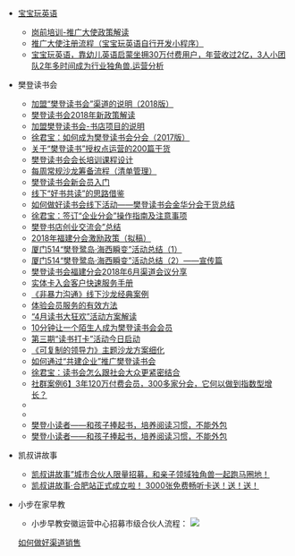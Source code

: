 
- [宝宝玩英语](http://www.babyfs.cn/index.html)
  - [岗前培训-推广大使政策解读](https://shimo.im/docs/1eGlew4AjAMdt8LS/)
  - [推广大使注册流程（宝宝玩英语自行开发小程序）](https://shimo.im/docs/AFhTdzcbRF437G1t/)
  - [宝宝玩英语，靠幼儿英语启蒙坐拥30万付费用户，年营收过2亿，3人小团队2年多时间成为行业独角兽.运营分析](https://mp.weixin.qq.com/s?__biz=Mzg3MjAyNDA5Ng==&mid=2247485075&idx=1&sn=3e8faa5643d90c7e7b122813cdfb6955&chksm=cef4d7dcf9835eca42257c8822a966ac04d82ceab1c9551021000e3e3abb3b3488ea09b7b4de&mpshare=1&scene=1&srcid=1115gwoaTPjtcMcCghCGwuSZ&rd2werd=1#wechat_redirect)
  
- 樊登读书会
  - [加盟“樊登读书会”渠道的说明（2018版）](https://www.jianshu.com/p/35331f91f469)
  - [樊登读书会2018年新政策解读](https://www.jianshu.com/p/ff090de88054)
  - [加盟樊登读书会-书店项目的说明](https://www.jianshu.com/p/6e08fb037239)
  - [徐君宝：如何成为樊登读书会分会（2017版）](https://www.jianshu.com/p/e92fca660122?utm_campaign=maleskine&utm_content=note&utm_medium=seo_notes&utm_source=recommendation)
  - [关于“樊登读书”授权点运营的200篇干货](https://www.jianshu.com/p/4542486bd885)
  - [樊登读书会会长培训课程设计](https://www.jianshu.com/p/ff97253d2345)
  - [每周常规沙龙筹备流程（清单管理）](https://www.jianshu.com/p/c5008538b043)
  - [樊登读书会新会员入门](https://www.jianshu.com/p/a37481c0478e)
  - [线下“好书共读”的思路借鉴](https://www.jianshu.com/p/c8c81d1b0fff)
  - [如何做好读书会线下活动——樊登读书会金华分会干货总结](https://www.jianshu.com/p/bc69bbb409f8)
  - [徐君宝：签订“企业分会”操作指南及注意事项](https://www.jianshu.com/p/d670102cfa80)
  - [樊登书店创业交流会”总结](https://www.jianshu.com/p/6734e5cc6e8a)
  - [2018年福建分会激励政策（拟稿）](https://www.jianshu.com/p/08d15a7106d0)
  - [厦门514“樊登鹭岛·海西瞬变”活动总结（1）](https://www.jianshu.com/p/a4fa3f976c92)
  - [厦门514“樊登鹭岛·海西瞬变”活动总结（2）——宣传篇](https://www.jianshu.com/p/a37e86e617e9)
  - [樊登读书会福建分会2018年6月渠道会议分享](https://www.jianshu.com/p/1eaf8259362f)
  - [实体卡入会客户快速服务手册](https://www.jianshu.com/p/4726fafe9852)
  - [《非暴力沟通》线下沙龙经典案例](https://www.jianshu.com/p/a049cc99a3a8)
  - [体验会员服务的有效方法](https://www.jianshu.com/p/a18a0f7b0d4a)
  - [“4月读书大狂欢”活动方案解读](https://www.jianshu.com/p/a0fb08af7dbe)
  - [10分钟让一个陌生人成为樊登读书会会员](https://www.jianshu.com/p/f7b162cda007)
  - [第三期“读书打卡”活动今日启动](https://www.jianshu.com/p/e6f85f795dd1)
  - [《可复制的领导力》主题沙龙方案细化](https://www.jianshu.com/p/e6f85f795dd1)
  - [如何通过“共建企业”推广樊登读书会](https://www.jianshu.com/p/3787f9c473d3)
  - [徐君宝：读书会怎么跟社会大众更紧密结合](https://www.jianshu.com/p/e46c3d8dc6f1)
  - [社群案例6】3年120万付费会员，300多家分会，它何以做到指数型增长？](https://www.jianshu.com/p/9388b39cf0b5?utm_campaign=maleskine&utm_content=note&utm_medium=seo_notes&utm_source=recommendation)
  - []()
  - []()
  - [樊登小读者——和孩子捧起书，培养阅读习惯，不能外包](https://www.jianshu.com/p/b9a4c2d48362)
   - [樊登小读者——和孩子捧起书，培养阅读习惯，不能外包](https://www.jianshu.com/p/b9a4c2d48362) 
   
 - 凯叔讲故事
   - [凯叔讲故事”城市合伙人限量招募，和亲子领域独角兽一起跑马圈地！](https://www.sohu.com/a/200095762_182907)
   - [凯叔讲故事·合肥站正式成立啦！ 3000张免费畅听卡送！送！送！](http://edu.365jia.cn/news/2018-07-05/2B1B93965030B75B.html)
   

 - 小步在家早教
   - 小步早教安徽运营中心招募市级合伙人流程：
   ![](https://pics.ibrainbaby.cn/2018-11-26-fd1fbed1-1ee5-4218-b602-9d1205d2d5e0.jpg)
   
   
   [如何做好渠道销售](https://blog.csdn.net/maopig/article/details/81032694)


